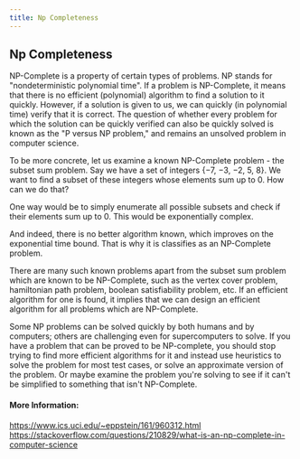 ```yaml
---
title: Np Completeness
---
```

## Np Completeness

NP-Complete is a property of certain types of problems. NP stands for "nondeterministic polynomial time". If a problem is NP-Complete, it means that there is no efficient (polynomial) algorithm to find a solution to it quickly. However, if a solution is given to us, we can quickly (in polynomial time) verify that it is correct. The question of whether every problem for which the solution can be quickly verified can also be quickly solved is known as the "P versus NP problem," and remains an unsolved problem in computer science.

To be more concrete, let us examine a known NP-Complete problem - the subset sum problem. Say we have a set of integers {−7, −3, −2, 5, 8}. We want to find a subset of these integers whose elements sum up to 0. How can we do that?

One way would be to simply enumerate all possible subsets and check if their elements sum up to 0. This would be exponentially complex.

And indeed, there is no better algorithm known, which improves on the exponential time bound. That is why it is classifies as an NP-Complete problem.

There are many such known problems apart from the subset sum problem which are known to be NP-Complete, such as the vertex cover problem, hamiltonian path problem, boolean satisfiability problem, etc. If an efficient algorithm for one is found, it implies that we can design an efficient algorithm for all problems which are NP-Complete.

Some NP problems can be solved quickly by both humans and by computers; others are challenging even for supercomputers to solve. If you have a problem that can be proved to be NP-complete, you should stop trying to find more efficient algorithms for it and instead use heuristics to solve the problem for most test cases, or solve an approximate version of the problem. Or maybe examine the problem you're solving to see if it can't be simplified to something that isn't NP-Complete.

#### More Information:
https://www.ics.uci.edu/~eppstein/161/960312.html
https://stackoverflow.com/questions/210829/what-is-an-np-complete-in-computer-science


